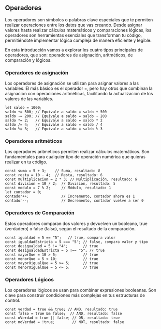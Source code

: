 ## Operadores 

Los operadores son símbolos o palabras clave especiales que te permiten realizar operaciones entre los datos que vas creando. Desde asignar valores hasta realizar cálculos matemáticos y comparaciones lógicas, los operadores son herramientas esenciales que transforman tu código, permitiéndote implementar lógica compleja de manera eficiente y legible.

En esta introducción vamos a explorar los cuatro tipos principales de operadores, que son: operadores de asignación, aritméticos, de comparación y lógicos.

### Operadores de asignación

Los operadores de asignación se utilizan para asignar valores a las variables. El más básico es el operador =, pero hay otros que combinan la asignación con operaciones aritméticas, facilitando la actualización de los valores de las variables.

~~~ 
let saldo = 1000;
saldo += 500; // Equivale a saldo = saldo + 500
saldo -= 200; // Equivale a saldo = saldo - 200
saldo *= 2;   // Equivale a saldo = saldo * 2
saldo /= 4;   // Equivale a saldo = saldo / 4
saldo %= 3;   // Equivale a saldo = saldo % 3

~~~ 

### Operadores aritméticos

Los operadores aritméticos permiten realizar cálculos matemáticos. Son fundamentales para cualquier tipo de operación numérica que quieras realizar en tu código.

~~~
const suma = 5 + 3;    // Suma, resultado: 8
const resta = 10 - 4;  // Resta, resultado: 6
const multiplicacion = 2 * 3; // Multiplicación, resultado: 6
const division = 10 / 2;  // División, resultado: 5
const modulo = 7 % 2;     // Módulo, resultado: 1
let contador = 0;
contador++;               // Incremento, contador ahora es 1
contador--;               // Decremento, contador vuelve a ser 0

~~~

### Operadores de Comparación

Estos operadores comparan dos valores y devuelven un booleano, true (verdadero) o false (falso), según el resultado de la comparación.


~~~
const igualdad = 5 == "5";   // true, compara valor
const igualdadEstricta = 5 === "5"; // false, compara valor y tipo
const desigualdad = 5 != "4";       // true
const desigualdadEstricta = 5 !== "5"; // true
const mayorQue = 10 > 5;            // true
const menorQue = 5 < 10;            // true
const mayorOigualQue = 5 >= 5;      // true
const menorOigualQue = 5 <= 5;      // true

~~~


### Operadores Lógicos

Los operadores lógicos se usan para combinar expresiones booleanas. Son clave para construir condiciones más complejas en tus estructuras de control.

~~~
const verdad = true && true; // AND, resultado: true
const falso = true && false;  // AND, resultado: false
const oVerdad = true || false; // OR, resultado: true
const noVerdad = !true;        // NOT, resultado: false

~~~
